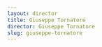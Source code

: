 ```yaml
---
layout: director
title: Giuseppe Tornatore
director: Giuseppe Tornatore
slug: giuseppe-tornatore
---
```

